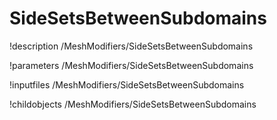 <!-- MOOSE Documentation Stub: Remove this when content is added. -->

# SideSetsBetweenSubdomains
!description /MeshModifiers/SideSetsBetweenSubdomains

!parameters /MeshModifiers/SideSetsBetweenSubdomains

!inputfiles /MeshModifiers/SideSetsBetweenSubdomains

!childobjects /MeshModifiers/SideSetsBetweenSubdomains
